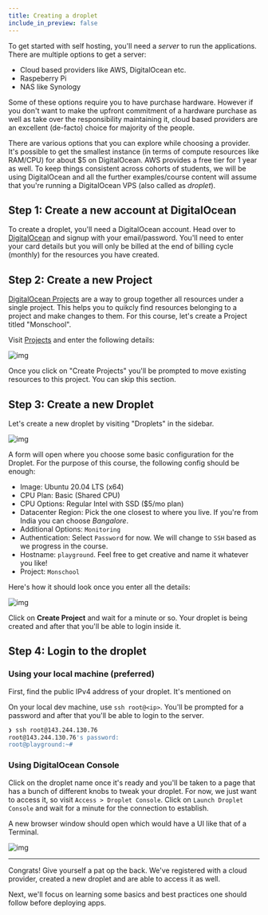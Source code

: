 ```yaml
---
title: Creating a droplet
include_in_preview: false
---
```


To get started with self hosting, you'll need a _server_ to run the applications. There are multiple options to get a server:

- Cloud based providers like AWS, DigitalOcean etc.
- Raspeberry Pi
- NAS like Synology

Some of these options require you to have purchase hardware. However if you don't want to make the upfront commitment of a hardware purchase as well as take over the responsibility maintaining it, cloud based providers are an excellent (de-facto) choice for majority of the people.

There are various options that you can explore while choosing a provider. It's possible to get the smallest instance (in terms of compute resources like RAM/CPU) for about $5 on DigitalOcean. AWS provides a free tier for 1 year as well. To keep things consistent across cohorts of students, we will be using DigitalOcean and all the further examples/course content will assume that you're running a DigitalOcean VPS (also called as _droplet_).

## Step 1: Create a new account at DigitalOcean

To create a droplet, you'll need a DigitalOcean account. Head over to [DigitalOcean](https://www.digitalocean.com/) and signup with your email/password. You'll need to enter your card details but you will only be billed at the end of billing cycle (monthly) for the resources you have created.

## Step 2: Create a new Project

[DigitalOcean Projects](https://docs.digitalocean.com/products/projects/) are a way to group together all resources under a single project. This helps you to quikcly find resources belonging to a project and make changes to them. For this course, let's create a Project titled "Monschool".

Visit [Projects](https://cloud.digitalocean.com/projects/new) and enter the following details:

![img](./img/do_project.png)

Once you click on "Create Projects" you'll be prompted to move existing resources to this project. You can skip this section.

## Step 3: Create a new Droplet

Let's create a new droplet by visiting "Droplets" in the sidebar.

![img](./img/create_droplet_toggle.png)

A form will open where you choose some basic configuration for the Droplet. For the purpose of this course, the following config should be enough:

- Image: Ubuntu 20.04 LTS (x64)
- CPU Plan: Basic (Shared CPU)
- CPU Options: Regular Intel with SSD ($5/mo plan)
- Datacenter Region: Pick the one closest to where you live. If you're from India you can choose _Bangalore_.
- Additional Options: `Monitoring`
- Authentication: Select `Password` for now. We will change to `SSH` based as we progress in the course.
- Hostname: `playground`. Feel free to get creative and name it whatever you like!
- Project: `Monschool`

Here's how it should look once you enter all the details:

![img](./img/create_droplet_form.png)


Click on **Create Project** and wait for a minute or so. Your droplet is being created and after that you'll be able to login inside it.

## Step 4: Login to the droplet

### Using your local machine (preferred)

First, find the public IPv4 address of your droplet. It's mentioned on 

On your local dev machine, use `ssh root@<ip>`. You'll be prompted for a password and after that you'll be able to login to the server.

```bash
❯ ssh root@143.244.130.76
root@143.244.130.76's password: 
root@playground:~#
```

### Using DigitalOcean Console

Click on the droplet name once it's ready and you'll be taken to a page that has a bunch of different knobs to tweak your droplet. For now, we just want to access it, so visit `Access > Droplet Console`. Click on `Launch Droplet Console` and wait for a minute for the connection to establish.

A new browser window should open which would have a UI like that of a Terminal. 

![img](./img/do_console.png)

---

Congrats! Give yourself a pat op the back. We've registered with a cloud provider, created a new droplet and are able to access it as well.

Next, we'll focus on learning some basics and best practices one should follow before deploying apps.
